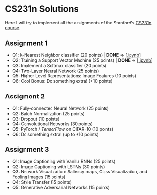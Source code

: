 # CS231n Solutions
Here I will try to implement all the assignments of the Stanford's [CS231n course](http://cs231n.stanford.edu/).

## Assignment 1

- Q1: k-Nearest Neighbor classifier (20 points) | **DONE** => \[[.ipynb](./assignment_1/knn.ipynb)\]
- Q2: Training a Support Vector Machine (25 points) | **DONE** => \[[.ipynb](./assignment_1/svm.ipynb)\]
- Q3: Implement a Softmax classifier (20 points)
- Q4: Two-Layer Neural Network (25 points)
- Q5: Higher Level Representations: Image Features (10 points)
- Q6: Cool Bonus: Do something extra! (+10 points)

## Assigment 2

- Q1: Fully-connected Neural Network (25 points)
- Q2: Batch Normalization (25 points)
- Q3: Dropout (10 points)
- Q4: Convolutional Networks (30 points)
- Q5: PyTorch / _TensorFlow_ on CIFAR-10 (10 points)
- Q6: Do something extra! (up to +10 points)

## Assignment 3

- Q1: Image Captioning with Vanilla RNNs (25 points)
- Q2: Image Captioning with LSTMs (30 points)
- Q3: Network Visualization: Saliency maps, Class Visualization, and Fooling Images (15 points)
- Q4: Style Transfer (15 points)
- Q5: Generative Adversarial Networks (15 points)
